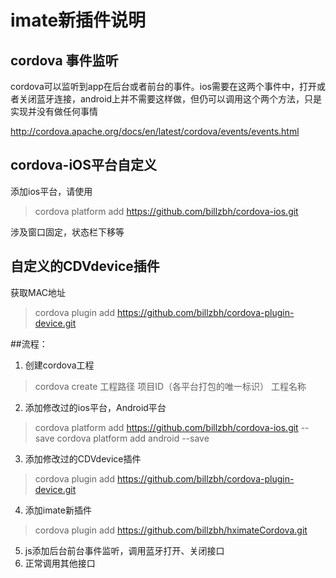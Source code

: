 # imate新插件说明
## cordova 事件监听
cordova可以监听到app在后台或者前台的事件。ios需要在这两个事件中，打开或者关闭蓝牙连接，android上并不需要这样做，但仍可以调用这个两个方法，只是实现并没有做任何事情

http://cordova.apache.org/docs/en/latest/cordova/events/events.html

## cordova-iOS平台自定义
添加ios平台，请使用
> cordova platform add https://github.com/billzbh/cordova-ios.git

涉及窗口固定，状态栏下移等

## 自定义的CDVdevice插件
获取MAC地址
> cordova plugin add https://github.com/billzbh/cordova-plugin-device.git


##流程：

1. 创建cordova工程
> cordova create 工程路径 项目ID（各平台打包的唯一标识） 工程名称

2. 添加修改过的ios平台，Android平台
> cordova platform add https://github.com/billzbh/cordova-ios.git --save
> cordova platform add android --save
3. 添加修改过的CDVdevice插件
> cordova plugin add https://github.com/billzbh/cordova-plugin-device.git

4. 添加imate新插件
> cordova plugin add https://github.com/billzbh/hximateCordova.git

5. js添加后台前台事件监听，调用蓝牙打开、关闭接口
6. 正常调用其他接口







